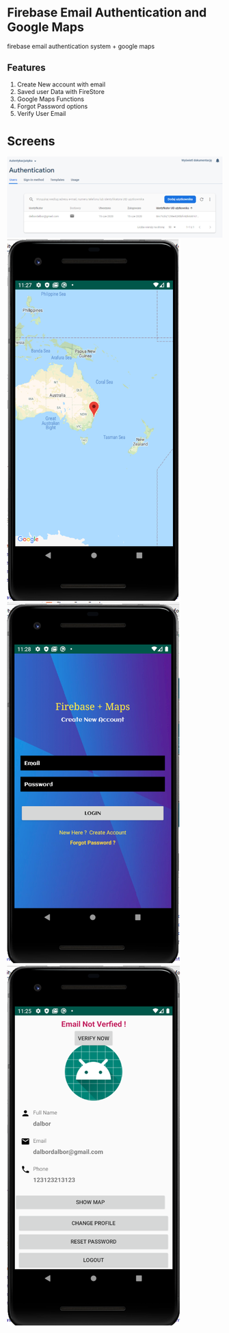 # Firebase Email Authentication and Google Maps

firebase email authentication system + google maps

## Features 
1. Create New account with email
2. Saved user Data with FireStore 
3. Google Maps Functions
4. Forgot Password options
5. Verify User Email

# Screens

![](/2.png)
![](/3.png)
![](/4.png)
![](/1.png)
